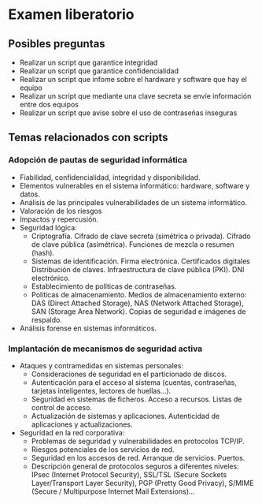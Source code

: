 # Examen liberatorio

## Posibles preguntas
- Realizar un script que garantice integridad
- Realizar un script que garantice confidencialidad
- Realizar un script que infome sobre el hardware y software que hay el equipo
- Realizar un script que mediante una clave secreta se envíe información entre dos equipos
- Realizar un script que avise sobre el uso de contraseñas inseguras

## Temas relacionados con scripts
### Adopción de pautas de seguridad informática
- Fiabilidad, confidencialidad, integridad y disponibilidad. 
- Elementos vulnerables en el sistema informático: hardware, software y datos.
- Análisis de las principales vulnerabilidades de un sistema informático.
- Valoración de los riesgos
- Impactos y repercusión.
- Seguridad lógica:
  - Criptografía. Cifrado de clave secreta (simétrica o privada). Cifrado de clave pública (asimétrica). Funciones de mezcla o resumen (hash).
  - Sistemas de identificación. Firma electrónica. Certificados digitales Distribución de claves. Infraestructura de clave pública (PKI). DNI electrónico.
  - Establecimiento de políticas de contraseñas.
  - Políticas de almacenamiento. Medios de almacenamiento externo: DAS (Direct Attached Storage), NAS (Network Attached Storage), SAN (Storage Area Network). Copias de seguridad e imágenes de respaldo.
- Análisis forense en sistemas informáticos.

### Implantación de mecanismos de seguridad activa
- Ataques y contramedidas en sistemas personales:
  - Consideraciones de seguridad en el particionado de discos.
  - Autenticación para el acceso al sistema (cuentas, contraseñas, tarjetas inteligentes, lectores de huellas…). 
  - Seguridad en sistemas de ficheros. Acceso a recursos. Listas de control de acceso.
  - Actualización de sistemas y aplicaciones. Autenticidad de aplicaciones y actualizaciones.
- Seguridad en la red corporativa:
  - Problemas de seguridad y vulnerabilidades en protocolos TCP/IP.
  - Riesgos potenciales de los servicios de red.
  - Seguridad en los accesos de red. Arranque de servicios. Puertos.
  - Descripción general de protocolos seguros a diferentes niveles: IPsec (Internet Protocol Security), SSL/TSL (Secure Sockets Layer/Transport Layer Security), PGP (Pretty Good Privacy), S/MIME (Secure / Multipurpose Internet Mail Extensions)...
